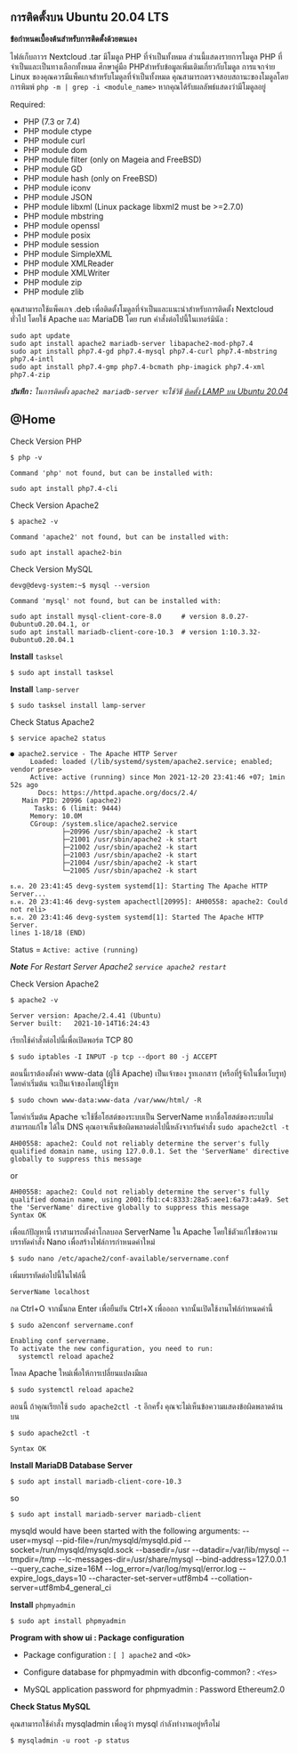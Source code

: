 ## การติดตั้งบน Ubuntu 20.04 LTS

**ข้อกำหนดเบื้องต้นสำหรับการติดตั้งด้วยตนเอง**

ไฟล์เก็บถาวร Nextcloud .tar มีโมดูล PHP ที่จำเป็นทั้งหมด ส่วนนี้แสดงรายการโมดูล PHP ที่จำเป็นและเป็นทางเลือกทั้งหมด ศึกษาคู่มือ PHPสำหรับข้อมูลเพิ่มเติมเกี่ยวกับโมดูล การแจกจ่าย Linux ของคุณควรมีแพ็คเกจสำหรับโมดูลที่จำเป็นทั้งหมด คุณสามารถตรวจสอบสถานะของโมดูลโดยการพิมพ์ `php -m | grep -i <module_name>` หากคุณได้รับผลลัพธ์แสดงว่ามีโมดูลอยู่

Required:
- PHP (7.3 or 7.4)
- PHP module ctype
- PHP module curl
- PHP module dom
- PHP module filter (only on Mageia and FreeBSD)
- PHP module GD
- PHP module hash (only on FreeBSD)
- PHP module iconv
- PHP module JSON
- PHP module libxml (Linux package libxml2 must be >=2.7.0)
- PHP module mbstring
- PHP module openssl
- PHP module posix
- PHP module session
- PHP module SimpleXML
- PHP module XMLReader
- PHP module XMLWriter
- PHP module zip
- PHP module zlib

คุณสามารถใช้แพ็คเกจ .deb เพื่อติดตั้งโมดูลที่จำเป็นและแนะนำสำหรับการติดตั้ง Nextcloud ทั่วไป โดยใช้ Apache และ MariaDB โดย run คำสั่งต่อไปนี้ในเทอร์มินัล :

~~~
sudo apt update
sudo apt install apache2 mariadb-server libapache2-mod-php7.4
sudo apt install php7.4-gd php7.4-mysql php7.4-curl php7.4-mbstring php7.4-intl
sudo apt install php7.4-gmp php7.4-bcmath php-imagick php7.4-xml php7.4-zip
~~~

**_บันทึก :_** _ในการติดตั้ง `apache2 mariadb-server` จะใช้วิธี [ติดตั้ง LAMP บน Ubuntu 20.04](https://ubunlog.com/en/lamp-install-apache-mariadb-php-ubuntu-20-04/)_

## @Home

Check Version PHP
~~~
$ php -v

Command 'php' not found, but can be installed with:

sudo apt install php7.4-cli
~~~
Check Version Apache2
~~~
$ apache2 -v

Command 'apache2' not found, but can be installed with:

sudo apt install apache2-bin
~~~
Check Version MySQL
~~~
devg@devg-system:~$ mysql --version

Command 'mysql' not found, but can be installed with:

sudo apt install mysql-client-core-8.0     # version 8.0.27-0ubuntu0.20.04.1, or
sudo apt install mariadb-client-core-10.3  # version 1:10.3.32-0ubuntu0.20.04.1
~~~

**Install** `tasksel`

~~~
$ sudo apt install tasksel
~~~

**Install** `lamp-server`
~~~
$ sudo tasksel install lamp-server
~~~
Check Status Apache2
~~~
$ service apache2 status

● apache2.service - The Apache HTTP Server
     Loaded: loaded (/lib/systemd/system/apache2.service; enabled; vendor prese>
     Active: active (running) since Mon 2021-12-20 23:41:46 +07; 1min 52s ago
       Docs: https://httpd.apache.org/docs/2.4/
   Main PID: 20996 (apache2)
      Tasks: 6 (limit: 9444)
     Memory: 10.0M
     CGroup: /system.slice/apache2.service
             ├─20996 /usr/sbin/apache2 -k start
             ├─21001 /usr/sbin/apache2 -k start
             ├─21002 /usr/sbin/apache2 -k start
             ├─21003 /usr/sbin/apache2 -k start
             ├─21004 /usr/sbin/apache2 -k start
             └─21005 /usr/sbin/apache2 -k start

ธ.ค. 20 23:41:45 devg-system systemd[1]: Starting The Apache HTTP Server...
ธ.ค. 20 23:41:46 devg-system apachectl[20995]: AH00558: apache2: Could not reli>
ธ.ค. 20 23:41:46 devg-system systemd[1]: Started The Apache HTTP Server.
lines 1-18/18 (END)
~~~
Status = `Active: active (running)`

**_Note_** _For Restart Server Apache2 `service apache2 restart`_

Check Version Apache2
~~~
$ apache2 -v

Server version: Apache/2.4.41 (Ubuntu)
Server built:   2021-10-14T16:24:43
~~~
เรียกใช้คำสั่งต่อไปนี้เพื่อเปิดพอร์ต TCP 80
~~~
$ sudo iptables -I INPUT -p tcp --dport 80 -j ACCEPT
~~~
ตอนนี้เราต้องตั้งค่า www-data (ผู้ใช้ Apache) เป็นเจ้าของ รูทเอกสาร (หรือที่รู้จักในชื่อเว็บรูท) โดยค่าเริ่มต้น จะเป็นเจ้าของโดยผู้ใช้รูท
~~~
$ sudo chown www-data:www-data /var/www/html/ -R
~~~
โดยค่าเริ่มต้น Apache จะใช้ชื่อโฮสต์ของระบบเป็น ServerName หากชื่อโฮสต์ของระบบไม่สามารถแก้ไข ได้ใน DNS คุณอาจเห็นข้อผิดพลาดต่อไปนี้หลังจากรันคำสั่ง `sudo apache2ctl -t`
~~~
AH00558: apache2: Could not reliably determine the server's fully qualified domain name, using 127.0.0.1. Set the 'ServerName' directive globally to suppress this message
~~~
or
~~~
AH00558: apache2: Could not reliably determine the server's fully qualified domain name, using 2001:fb1:c4:8333:28a5:aee1:6a73:a4a9. Set the 'ServerName' directive globally to suppress this message
Syntax OK
~~~
เพื่อแก้ปัญหานี้ เราสามารถตั้งค่าโกลบอล ServerName ใน Apache โดยใช้ตัวแก้ไขข้อความบรรทัดคำสั่ง Nano เพื่อสร้างไฟล์การกำหนดค่าใหม่
~~~
$ sudo nano /etc/apache2/conf-available/servername.conf
~~~
เพิ่มบรรทัดต่อไปนี้ในไฟล์นี้
~~~
ServerName localhost
~~~
กด Ctrl+O จากนั้นกด Enter เพื่อยืนยัน Ctrl+X เพื่อออก จากนั้นเปิดใช้งานไฟล์กำหนดค่านี้
~~~
$ sudo a2enconf servername.conf

Enabling conf servername.
To activate the new configuration, you need to run:
  systemctl reload apache2
~~~
โหลด Apache ใหม่เพื่อให้การเปลี่ยนแปลงมีผล
~~~
$ sudo systemctl reload apache2
~~~
ตอนนี้ ถ้าคุณเรียกใช้ `sudo apache2ctl -t` อีกครั้ง คุณจะไม่เห็นข้อความแสดงข้อผิดพลาดด้านบน
~~~
$ sudo apache2ctl -t

Syntax OK
~~~
**Install MariaDB Database Server**

~~~
$ sudo apt install mariadb-client-core-10.3
~~~
so
~~~
$ sudo apt install mariadb-server mariadb-client
~~~



mysqld would have been started with the following arguments:
--user=mysql --pid-file=/run/mysqld/mysqld.pid --socket=/run/mysqld/mysqld.sock --basedir=/usr --datadir=/var/lib/mysql --tmpdir=/tmp --lc-messages-dir=/usr/share/mysql --bind-address=127.0.0.1 --query_cache_size=16M --log_error=/var/log/mysql/error.log --expire_logs_days=10 --character-set-server=utf8mb4 --collation-server=utf8mb4_general_ci 





















**Install** `phpmyadmin`
~~~
$ sudo apt install phpmyadmin
~~~
**Program with show ui : Package configuration**

- Package configuration : `[ ] apache2` and `<Ok>`

- Configure database for phpmyadmin with dbconfig-common? : `<Yes>` 

- MySQL application password for phpmyadmin : Password Ethereum2.0

**Check Status MySQL**

คุณสามารถใช้คำสั่ง mysqladmin เพื่อดูว่า mysql กำลังทำงานอยู่หรือไม่
~~~
$ mysqladmin -u root -p status
~~~

